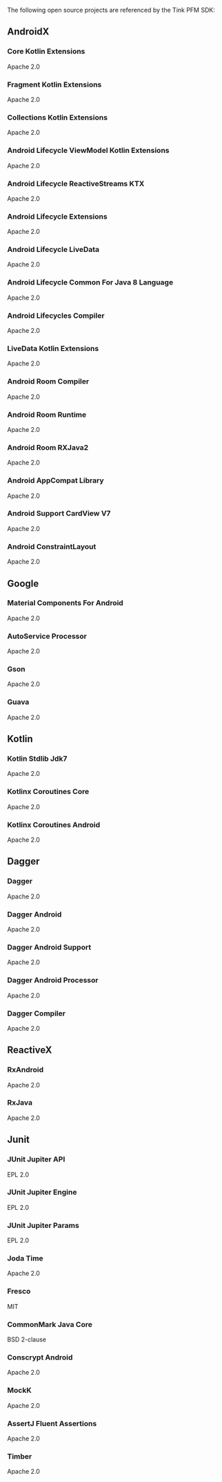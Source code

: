 The following open source projects are referenced by the Tink PFM SDK:

## AndroidX

### Core Kotlin Extensions
Apache 2.0

### Fragment Kotlin Extensions
Apache 2.0

### Collections Kotlin Extensions
Apache 2.0

### Android Lifecycle ViewModel Kotlin Extensions
Apache 2.0

### Android Lifecycle ReactiveStreams KTX
Apache 2.0

### Android Lifecycle Extensions
Apache 2.0

### Android Lifecycle LiveData
Apache 2.0

### Android Lifecycle Common For Java 8 Language
Apache 2.0

### Android Lifecycles Compiler
Apache 2.0

### LiveData Kotlin Extensions
Apache 2.0

### Android Room Compiler
Apache 2.0

### Android Room Runtime
Apache 2.0

### Android Room RXJava2
Apache 2.0

### Android AppCompat Library
Apache 2.0

### Android Support CardView V7
Apache 2.0

### Android ConstraintLayout
Apache 2.0

## Google

### Material Components For Android
Apache 2.0

### AutoService Processor
Apache 2.0

### Gson
Apache 2.0

### Guava
Apache 2.0

## Kotlin

### Kotlin Stdlib Jdk7
Apache 2.0

### Kotlinx Coroutines Core
Apache 2.0

### Kotlinx Coroutines Android
Apache 2.0

## Dagger

### Dagger
Apache 2.0

### Dagger Android
Apache 2.0

### Dagger Android Support
Apache 2.0

### Dagger Android Processor
Apache 2.0

### Dagger Compiler
Apache 2.0

## ReactiveX

### RxAndroid
Apache 2.0

### RxJava
Apache 2.0

## Junit

### JUnit Jupiter API
EPL 2.0

### JUnit Jupiter Engine
EPL 2.0

### JUnit Jupiter Params
EPL 2.0

### Joda Time
Apache 2.0

### Fresco
MIT

### CommonMark Java Core
BSD 2-clause

### Conscrypt Android
Apache 2.0

### MockK
Apache 2.0

### AssertJ Fluent Assertions
Apache 2.0

### Timber
Apache 2.0

